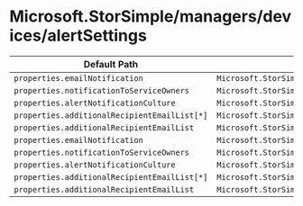 # Microsoft.StorSimple/managers/devices/alertSettings

| Default Path | Alias |
|---|---|
| `properties.emailNotification` | `Microsoft.StorSimple/managers/devices/alertSettings/emailNotification` |
| `properties.notificationToServiceOwners` | `Microsoft.StorSimple/managers/devices/alertSettings/notificationToServiceOwners` |
| `properties.alertNotificationCulture` | `Microsoft.StorSimple/managers/devices/alertSettings/alertNotificationCulture` |
| `properties.additionalRecipientEmailList[*]` | `Microsoft.StorSimple/managers/devices/alertSettings/additionalRecipientEmailList[*]` |
| `properties.additionalRecipientEmailList` | `Microsoft.StorSimple/managers/devices/alertSettings/additionalRecipientEmailList` |
| `properties.emailNotification` | `Microsoft.StorSimple/managers/devices/alertSettings/default.emailNotification` |
| `properties.notificationToServiceOwners` | `Microsoft.StorSimple/managers/devices/alertSettings/default.notificationToServiceOwners` |
| `properties.alertNotificationCulture` | `Microsoft.StorSimple/managers/devices/alertSettings/default.alertNotificationCulture` |
| `properties.additionalRecipientEmailList[*]` | `Microsoft.StorSimple/managers/devices/alertSettings/default.additionalRecipientEmailList[*]` |
| `properties.additionalRecipientEmailList` | `Microsoft.StorSimple/managers/devices/alertSettings/default.additionalRecipientEmailList` |

